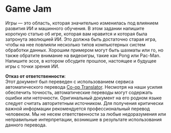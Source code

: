 <!--
CO_OP_TRANSLATOR_METADATA:
{
  "original_hash": "702dc1df5d0285dbe4d04bee982d183e",
  "translation_date": "2025-08-26T06:39:09+00:00",
  "source_file": "lessons/1-Intro/assignment.md",
  "language_code": "ru"
}
-->
# Game Jam

Игры — это область, которая значительно изменилась под влиянием развития ИИ и машинного обучения. В этом задании напишите короткую статью об игре, которая вам нравится и которая была затронута эволюцией ИИ. Это должна быть достаточно старая игра, чтобы на нее повлияли несколько типов компьютерных систем обработки данных. Хорошим примером могут быть шахматы или го, но также обратите внимание на видеоигры, такие как Pong или Pac-Man. Напишите эссе, в котором обсудите прошлое, настоящее и будущее игры с точки зрения ИИ.

**Отказ от ответственности**:  
Этот документ был переведен с использованием сервиса автоматического перевода [Co-op Translator](https://github.com/Azure/co-op-translator). Несмотря на наши усилия обеспечить точность, автоматические переводы могут содержать ошибки или неточности. Оригинальный документ на его родном языке следует считать авторитетным источником. Для получения критически важной информации рекомендуется профессиональный перевод человеком. Мы не несем ответственности за любые недоразумения или неправильные интерпретации, возникшие в результате использования данного перевода.